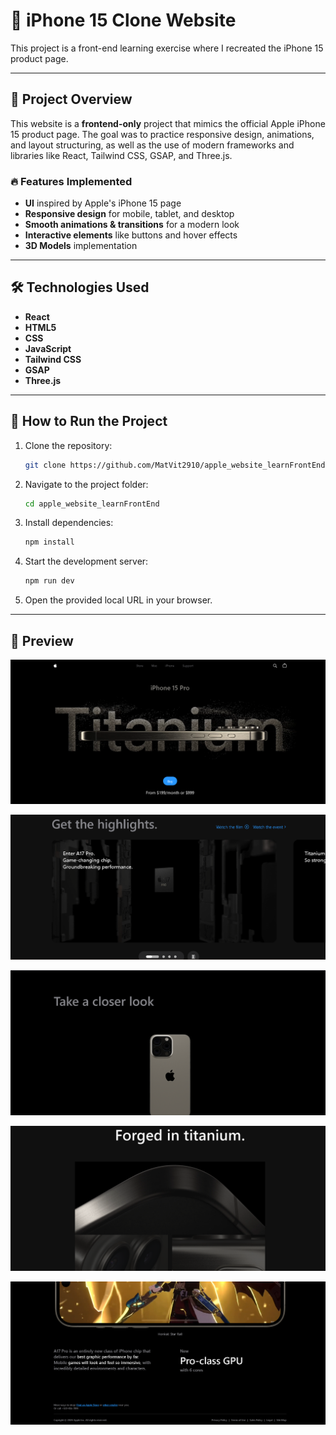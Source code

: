 # 📱 iPhone 15 Clone Website

This project is a front-end learning exercise where I recreated the iPhone 15 product page.

---

## 📌 Project Overview
This website is a **frontend-only** project that mimics the official Apple iPhone 15 product page. The goal was to practice responsive design, animations, and layout structuring, as well as the use of modern frameworks and libraries like React, Tailwind CSS, GSAP, and Three.js.

### 🔥 Features Implemented
- **UI** inspired by Apple's iPhone 15 page
- **Responsive design** for mobile, tablet, and desktop
- **Smooth animations & transitions** for a modern look
- **Interactive elements** like buttons and hover effects
- **3D Models** implementation
---

## 🛠️ Technologies Used
- **React**
- **HTML5**
- **CSS**
- **JavaScript**
- **Tailwind CSS**
- **GSAP**
- **Three.js**

---

## 🚀 How to Run the Project
1. Clone the repository:
   ```bash
   git clone https://github.com/MatVit2910/apple_website_learnFrontEnd.git
   ```
2. Navigate to the project folder:
   ```bash
   cd apple_website_learnFrontEnd
   ```
3. Install dependencies:
   ```bash
   npm install
   ```
4. Start the development server:
   ```bash
   npm run dev
   ```
5. Open the provided local URL in your browser.

---

## 📸 Preview
![Project Screenshot 1](https://github.com/MatVit2910/apple_website_learnFrontEnd/blob/8293036cc66fa3df47d30e393554a2bdc7562293/Img1.png)

![Project Screenshot 2](https://github.com/MatVit2910/apple_website_learnFrontEnd/blob/8293036cc66fa3df47d30e393554a2bdc7562293/Img2.png)

![Project Screenshot 3](https://github.com/MatVit2910/apple_website_learnFrontEnd/blob/8293036cc66fa3df47d30e393554a2bdc7562293/Img3.png)

![Project Screenshot 4](https://github.com/MatVit2910/apple_website_learnFrontEnd/blob/8293036cc66fa3df47d30e393554a2bdc7562293/Img4.png)

![Project Screenshot 5](https://github.com/MatVit2910/apple_website_learnFrontEnd/blob/8293036cc66fa3df47d30e393554a2bdc7562293/Img5.png)

